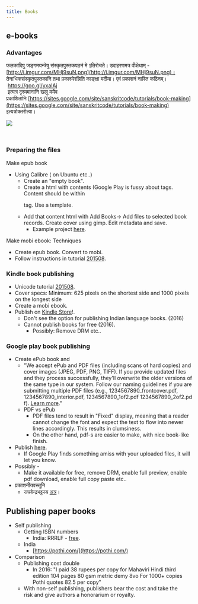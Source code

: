 ```yaml
---
title: Books
---
```

## e-books

### Advantages

फलकादिषु जङ्गमयन्त्रेषु संस्कृतपुस्तकपठनं मे ऽतिरोचते। उदाहरणमत्र वीक्षेथाम् \- [http://i.imgur.com/MHj9suN.png](http://i.imgur.com/MHj9suN.png)। तेनाधिकसंस्कृतपुस्तकानि तथा प्रकाश्येरन्निति काङ्क्षा मदीया। एवं प्रकाशनं नास्ति कठिनम्। [https://goo.gl/yxalAj  
](https://goo.gl/yxalAj) इत्यत्र दृश्यमानानि खलु मयैव प्रकाशितानि [https://sites.google.com/site/sanskritcode/tutorials/book-making](https://sites.google.com/site/sanskritcode/tutorials/book-making) इत्यत्रोक्तरीत्या।

[![](http://i.imgur.com/MHj9suN.png)](http://i.imgur.com/MHj9suN.png)

  
 

### Preparing the files

Make epub book  

- Using Calibre ( on Ubuntu etc..)
    - Create an "empty book".
    - Create a html with contents (Google Play is fussy about tags. Content should be within <p> tag. Use a template.
    - Add that content html with Add Books-> Add files to selected book records. Create cover using gimp. Edit metadata and save.
        - Example project [here](https://github.com/sanskrit-coders/book-pub/tree/master/bhartRhari/nItishatakam).

Make mobi ebook: Techniques  

- Create epub book. Convert to mobi.
- Follow instructions in tutorial [201508](http://www.aliciaramirez.com/2014/05/how-to-make-a-kindle-ebook-from-scratch/).

### Kindle book publishing

- Unicode tutorial [201508](http://www.aliciaramirez.com/2014/05/how-to-make-a-kindle-ebook-from-scratch/).
- Cover specs: Minimum: 625 pixels on the shortest side and 1000 pixels on the longest side
- Create a mobi ebook.
- Publish on  [Kindle Store](https://kdp.amazon.com/)!.
    - Don't see the option for publishing Indian language books. (2016)
    - Cannot publish books for free (2016).
        - Possibly: Remove DRM etc..

### Google play book publishing

- Create ePub book and
    - "We accept ePub and PDF files (including scans of hard copies) and cover images (JPEG, PDF, PNG, TIFF). If you provide updated files and they process successfully, they'll overwrite the older versions of the same type in our system. Follow our naming guidelines if you are submitting multiple PDF files (e.g., 1234567890\_frontcover.pdf, 1234567890\_interior.pdf, 1234567890_1of2.pdf 1234567890_2of2.pdf). [Learn more](https://support.google.com/books/partner/answer/3297415?hl=en-US)."
    - PDF vs ePub
        - PDF files tend to result in "Fixed" display, meaning that a reader cannot change the font and expect the text to flow into newer lines accordingly. This results in clumsiness.
        - On the other hand, pdf-s are easier to make, with nice book-like finish.
- Publish [here](https://play.google.com/books/publish).
    - If Google Play finds something amiss with your uploaded files, it will let you know.
- Possibly -
    - Make it available for free, remove DRM, enable full preview, enable pdf download, enable full copy paste etc..
- प्रकाशनीयवस्तूनि
    - राघवेन्द्रभट्टस्य [अत्र](http://saraseee.blogspot.in/2016/01/blog-post_25.html)।
    
## Publishing paper books

- Self publishing
    - Getting ISBN numbers
        - India: RRRLF - [free](http://rrrlf.nic.in/isbn.asp#).
    - India
        - [https://pothi.com/](https://pothi.com/)
- Comparison
    - Publishing cost double
        - In 2016: "I paid 38 rupees per copy for Mahaviri Hindi third edition 104 pages 80 gsm metric demy 8vo For 1000+ copies Pothi quotes 82.5 per copy"
    - With non-self publishing, publishers bear the cost and take the risk and give authors a honorarium or royalty.
